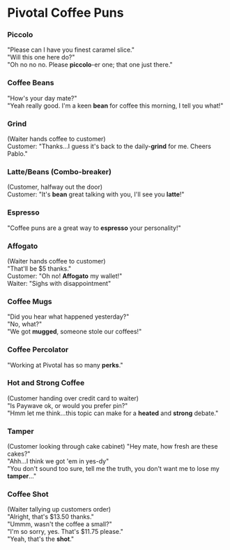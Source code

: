 # Pivotal Coffee Puns

### Piccolo
"Please can I have you finest caramel slice."  
"Will this one here do?"  
"Oh no no no. Please __piccolo__-er one; that one just there."

### Coffee Beans
"How's your day mate?"  
"Yeah really good. I'm a keen __bean__ for coffee this morning, I tell you what!"

### Grind
(Waiter hands coffee to customer)  
Customer: "Thanks...I guess it's back to the daily-__grind__ for me. Cheers Pablo."

### Latte/Beans (Combo-breaker)
(Customer, halfway out the door)  
Customer: "It's __bean__ great talking with you, I'll see you __latte__!"

### Espresso
"Coffee puns are a great way to __espresso__ your personality!"

### Affogato
(Waiter hands coffee to customer)  
"That'll be $5 thanks."  
Customer: "Oh no! __Affogato__ my wallet!"  
Waiter: "Sighs with disappointment"

### Coffee Mugs
"Did you hear what happened yesterday?"  
"No, what?"  
"We got __mugged__, someone stole our coffees!"

### Coffee Percolator
"Working at Pivotal has so many __perks__."

### Hot and Strong Coffee
(Customer handing over credit card to waiter)  
"Is Paywave ok, or would you prefer pin?"  
"Hmm let me think...this topic can make for a __heated__ and __strong__ debate."

### Tamper
(Customer looking through cake cabinet)
"Hey mate, how fresh are these cakes?"  
"Ahh...I think we got 'em in yes-dy"  
"You don't sound too sure, tell me the truth, you don't want me to lose my __tamper__..."

### Coffee Shot
(Waiter tallying up customers order)  
"Alright, that's $13.50 thanks."  
"Ummm, wasn't the coffee a small?"  
"I'm so sorry, yes. That's $11.75 please."  
"Yeah, that's the __shot__."
